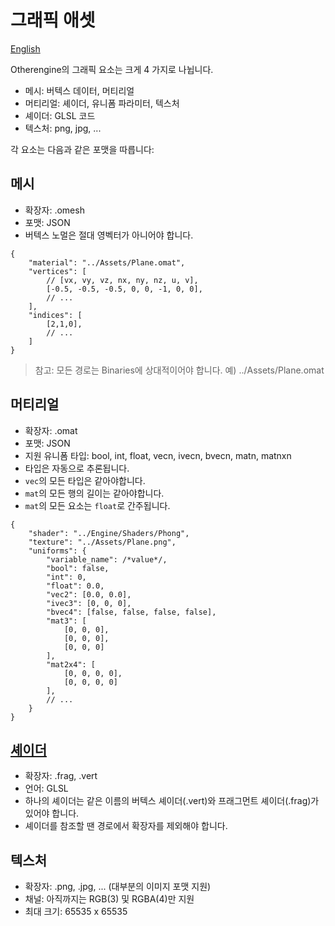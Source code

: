 # 그래픽 애셋

[English](../English/Graphic%20Assets.md)

Otherengine의 그래픽 요소는 크게 4 가지로 나뉩니다.

* 메시: 버텍스 데이터, 머티리얼
* 머티리얼: 셰이더, 유니폼 파라미터, 텍스처
* 셰이더: GLSL 코드
* 텍스처: png, jpg, ...

각 요소는 다음과 같은 포맷을 따릅니다:

## 메시

* 확장자: .omesh
* 포맷: JSON
* 버텍스 노멀은 절대 영벡터가 아니어야 합니다.

```jsonc
{
    "material": "../Assets/Plane.omat",
    "vertices": [
        // [vx, vy, vz, nx, ny, nz, u, v],
        [-0.5, -0.5, -0.5, 0, 0, -1, 0, 0],
        // ...
    ],
    "indices": [
        [2,1,0],
        // ...
    ]
}
```

> 참고: 모든 경로는 Binaries에 상대적이어야 합니다. 예) ../Assets/Plane.omat

## 머티리얼

* 확장자: .omat
* 포맷: JSON
* 지원 유니폼 타입: bool, int, float, vecn, ivecn, bvecn, matn, matnxn
* 타입은 자동으로 추론됩니다.
* `vec`의 모든 타입은 같아야합니다.
* `mat`의 모든 행의 길이는 같아야합니다.
* `mat`의 모든 요소는 `float`로 간주됩니다.

```jsonc
{
    "shader": "../Engine/Shaders/Phong",
    "texture": "../Assets/Plane.png",
    "uniforms": {
        "variable_name": /*value*/,
        "bool": false,
        "int": 0,
        "float": 0.0,
        "vec2": [0.0, 0.0],
        "ivec3": [0, 0, 0],
        "bvec4": [false, false, false, false],
        "mat3": [
            [0, 0, 0],
            [0, 0, 0],
            [0, 0, 0]
        ],
        "mat2x4": [
            [0, 0, 0, 0],
            [0, 0, 0, 0]
        ],
        // ...
    }
}
```

## [셰이더](셰이더%20프로그래밍.md)

* 확장자: .frag, .vert
* 언어: GLSL
* 하나의 셰이더는 같은 이름의 버텍스 셰이더(.vert)와 프래그먼트 셰이더(.frag)가 있어야 합니다.
* 셰이더를 참조할 땐 경로에서 확장자를 제외해야 합니다.

## 텍스처

* 확장자: .png, .jpg, ... (대부분의 이미지 포맷 지원)
* 채널: 아직까지는 RGB(3) 및 RGBA(4)만 지원
* 최대 크기: 65535 x 65535
